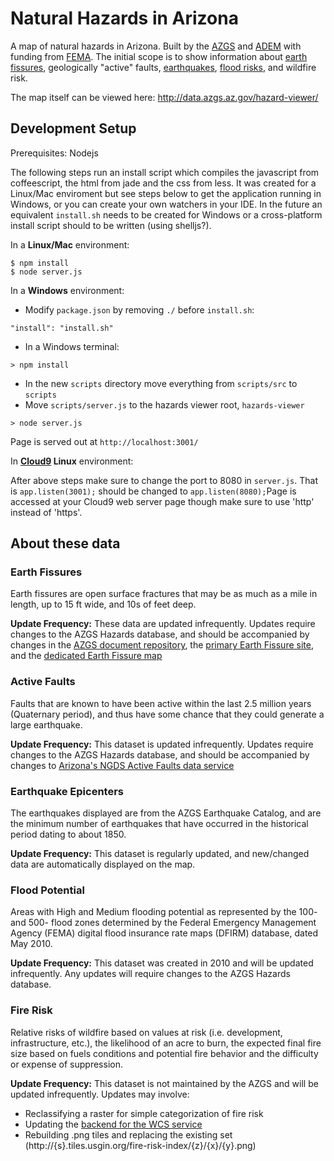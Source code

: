 # Natural Hazards in Arizona

A map of natural hazards in Arizona. Built by the [AZGS](http://azgs.az.gov) and [ADEM]() with funding from [FEMA](http://www.fema.gov). The initial scope is to show information about [earth fissures](http://www.azgs.az.gov/EFC.shtml), geologically "active" faults, [earthquakes](http://azgs.az.gov/az-shakes/), [flood risks](http://www.azgs.az.gov/hazards_floods.shtml), and wildfire risk.

The map itself can be viewed here: http://data.azgs.az.gov/hazard-viewer/

## Development Setup

Prerequisites: Nodejs

The following steps run an install script which compiles the javascript from coffeescript, the html from jade and the css from less. It was created for a Linux/Mac enviroment but see steps below to get the application running in Windows, or you can create your own watchers in your IDE. In the future an equivalent `install.sh` needs to be created for Windows or a cross-platform install script should to be written (using shelljs?). 

In a **Linux/Mac** environment:

```
$ npm install
$ node server.js
```

In a **Windows** environment:

- Modify `package.json` by removing `./` before `install.sh`:
```
"install": "install.sh"
```
- In a Windows terminal:
```
> npm install
```
- In the new `scripts` directory move everything from `scripts/src` to `scripts`
- Move `scripts/server.js` to the hazards viewer root, `hazards-viewer`
```
> node server.js
```

Page is served out at `http://localhost:3001/`

In **[Cloud9](https://c9.io/) Linux** environment:

After above steps make sure to change the port to 8080 in `server.js`. That is `app.listen(3001);` should be changed to `app.listen(8080);`Page is accessed at your Cloud9 web server page though make sure to use 'http' instead of 'https'.

## About these data

### Earth Fissures

Earth fissures are open surface fractures that may be as much as a mile in length, up to 15 ft wide, and 10s of feet deep.

__Update Frequency:__ These data are updated infrequently. Updates require changes to the AZGS Hazards database, and should be accompanied by changes in the [AZGS document repository](http://repository.azgs.az.gov/facets/results/taxonomy%3A228), the [primary Earth Fissure site](http://www.azgs.az.gov/EFC.shtml), and the [dedicated Earth Fissure map](http://services.azgs.az.gov/OnlineMaps/fissures.html)

### Active Faults

Faults that are known to have been active within the last 2.5 million years (Quaternary period), and thus have some chance that they could generate a large earthquake.

__Update Frequency:__ This dataset is updated infrequently. Updates require changes to the AZGS Hazards database, and should be accompanied by changes to [Arizona's NGDS Active Faults data service](http://services.azgs.az.gov/ArcGIS/rest/services/aasggeothermal/AZActiveFaults/MapServer)

### Earthquake Epicenters

The earthquakes displayed are from the AZGS Earthquake Catalog, and are the minimum number of earthquakes that have occurred in the historical period dating to about 1850.

__Update Frequency:__ This dataset is regularly updated, and new/changed data are automatically displayed on the map.

### Flood Potential

Areas with High and Medium flooding potential as represented by the 100- and 500- flood zones determined by the Federal Emergency Management Agency (FEMA) digital flood insurance rate maps (DFIRM) database, dated May 2010.

__Update Frequency:__ This dataset was created in 2010 and will be updated infrequently. Any updates will require changes to the AZGS Hazards database.

### Fire Risk

Relative risks of wildfire based on values at risk (i.e. development, infrastructure, etc.), the likelihood of an acre to burn, the expected final fire size based on fuels conditions and potential fire behavior and the difficulty or expense of suppression.

__Update Frequency:__ This dataset is not maintained by the AZGS and will be updated infrequently. Updates may involve:

- Reclassifying a raster for simple categorization of fire risk
- Updating the [backend for the WCS service](http://data.usgin.org/arizona/ows?service=wcs&version=1.0.0&request=GetCapabilities)
- Rebuilding .png tiles and replacing the existing set (http://{s}.tiles.usgin.org/fire-risk-index/{z}/{x}/{y}.png)
